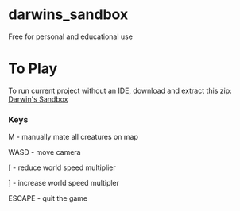 # darwins_sandbox
Free for personal and educational use

# To Play
To run current project without an IDE, download and extract this zip:
[Darwin's Sandbox](package/darwins_sandbox.zip)

### Keys
M - manually mate all creatures on map

WASD - move camera

\[ - reduce world speed multiplier

\] - increase world speed multipler

ESCAPE - quit the game